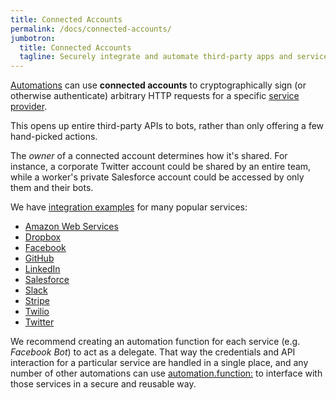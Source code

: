 ```yaml
---
title: Connected Accounts
permalink: /docs/connected-accounts/
jumbotron:
  title: Connected Accounts
  tagline: Securely integrate and automate third-party apps and services
---
```


[Automations](/docs/automations/) can use **connected accounts** to cryptographically sign (or otherwise authenticate) arbitrary HTTP requests for a specific [service provider](/docs/connected-services/).

This opens up entire third-party APIs to bots, rather than only offering a few hand-picked actions.

The _owner_ of a connected account determines how it's shared. For instance, a corporate Twitter account could be shared by an entire team, while a worker's private Salesforce account could be accessed by only them and their bots.

We have [integration examples](/resources/guides/#integrations) for many popular services:

- [Amazon Web Services](/guides/integrations/aws/)
- [Dropbox](/guides/integrations/dropbox/)
- [Facebook](/guides/integrations/facebook/)
- [GitHub](/guides/integrations/github/)
- [LinkedIn](/guides/integrations/linkedin/)
- [Salesforce](/guides/integrations/salesforce/)
- [Slack](/guides/integrations/slack/)
- [Stripe](/guides/integrations/stripe/)
- [Twilio](/guides/integrations/twilio/)
- [Twitter](/guides/integrations/twitter/)

We recommend creating an automation function for each service (e.g. _Facebook Bot_) to act as a delegate. That way the credentials and API interaction for a particular service are handled in a single place, and any number of other automations can use [automation.function:](/docs/automations/commands/automation.function/) to interface with those services in a secure and reusable way.

